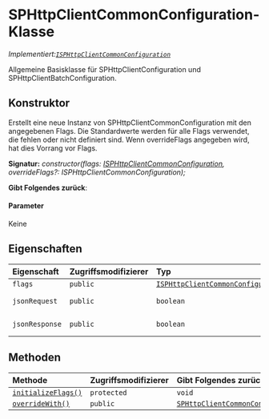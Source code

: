 # <a name="sphttpclientcommonconfiguration-class"></a>SPHttpClientCommonConfiguration-Klasse

_Implementiert:[`ISPHttpClientCommonConfiguration`](../sp-http/isphttpclientcommonconfiguration.md)_





Allgemeine Basisklasse für SPHttpClientConfiguration und SPHttpClientBatchConfiguration.


## <a name="constructor"></a>Konstruktor
Erstellt eine neue Instanz von SPHttpClientCommonConfiguration mit den angegebenen Flags. Die Standardwerte werden für alle Flags verwendet, die fehlen oder nicht definiert sind. Wenn overrideFlags angegeben wird, hat dies Vorrang vor Flags.

**Signatur:** _constructor(flags: [ISPHttpClientCommonConfiguration](../sp-http/isphttpclientcommonconfiguration.md), overrideFlags?: ISPHttpClientCommonConfiguration);_

**Gibt Folgendes zurück**: 



#### <a name="parameters"></a>Parameter
Keine


## <a name="properties"></a>Eigenschaften

| Eigenschaft     | Zugriffsmodifizierer | Typ | Beschreibung|
|:-------------|:----|:-------|:-----------|
|`flags`     | `public` | [`ISPHttpClientCommonConfiguration`](../sp-http/isphttpclientcommonconfiguration.md) |  |
|`jsonRequest`     | `public` | `boolean` | _Schreibgeschützt._ {@inheritdoc IHttpClientConfiguration.jsonRequest} |
|`jsonResponse`     | `public` | `boolean` | _Schreibgeschützt._ {@inheritdoc IHttpClientConfiguration.jsonResponse} |




## <a name="methods"></a>Methoden

| Methode       | Zugriffsmodifizierer | Gibt Folgendes zurück:  | Beschreibung|
|:-------------|:----|:-------|:-----------|
|[`initializeFlags()`](initializeflags-sphttpclientcommonconfiguration.md)     | `protected` | `void` |  |
|[`overrideWith()`](overridewith-sphttpclientcommonconfiguration.md)     | `public` | [`SPHttpClientCommonConfiguration`](../sp-http/sphttpclientcommonconfiguration.md) |  |





